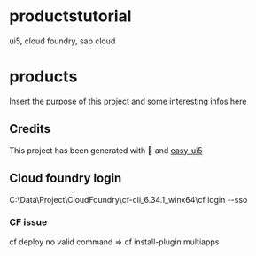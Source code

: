 # productstutorial
ui5, cloud foundry, sap cloud

# products

Insert the purpose of this project and some interesting infos here

## Credits

This project has been generated with 💙 and [easy-ui5](https://github.com/SAP)

## Cloud foundry login

C:\Data\Project\CloudFoundry\cf-cli_6.34.1_winx64\cf login --sso

### CF issue
cf deploy no valid command
=> cf install-plugin multiapps